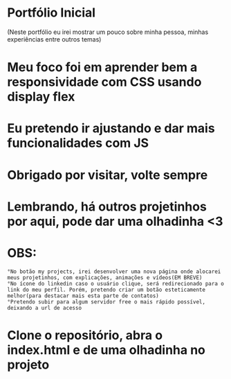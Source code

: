 # Portfólio Inicial
 (Neste portfólio eu irei mostrar um pouco sobre minha pessoa, minhas experiências entre outros temas)

# Meu foco foi em aprender bem a responsividade com CSS usando display flex
# Eu pretendo ir ajustando e dar mais funcionalidades com JS

# Obrigado por visitar, volte sempre

# Lembrando, há outros projetinhos por aqui, pode dar uma olhadinha <3 

# OBS:
    °No botão my projects, irei desenvolver uma nova página onde alocarei meus projetinhos, com explicações, animações e vídeos(EM BREVE)
    °No ícone do linkedin caso o usuário clique, será redirecionado para o link do meu perfil. Porém, pretendo criar um botão esteticamente melhor(para destacar mais esta parte de contatos)
    °Pretendo subir para algum servidor free o mais rápido possível, deixando a url de acesso
    
# Clone o repositório, abra o index.html e de uma olhadinha no projeto
